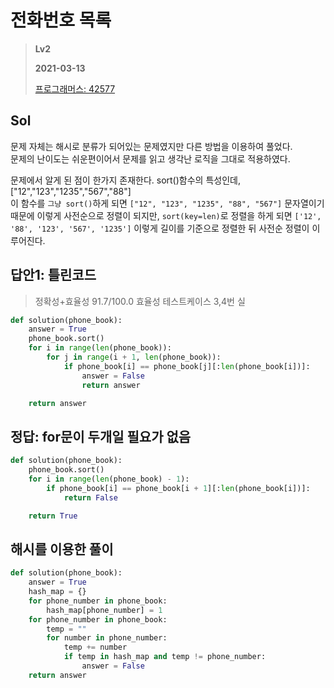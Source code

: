# 전화번호 목록 
>
> **Lv2**
>
> **2021-03-13**
>
> [프로그래머스: 42577](https://programmers.co.kr/learn/courses/30/lessons/42577)

## Sol
문제 자체는 해시로 분류가 되어있는 문제였지만 다른 방법을 이용하여 풀었다.  
문제의 난이도는 쉬운편이어서 문제를 읽고 생각난 로직을 그대로 적용하였다.

문제에서 알게 된 점이 한가지 존재한다. sort()함수의 특성인데, ["12","123","1235","567","88"]    
이 함수를 `그냥 sort()`하게 되면  `["12", "123", "1235", "88", "567"]` 문자열이기 때문에 이렇게 사전순으로 정렬이 되지만,
`sort(key=len)`로 정렬을 하게 되면 `['12', '88', '123', '567', '1235']` 이렇게 길이를 기준으로 정렬한 뒤 사전순 정렬이 이루어진다.


## 답안1: 틀린코드
> 정확성+효율성 91.7/100.0
> 효율성 테스트케이스 3,4번 실
```python
def solution(phone_book):
    answer = True
    phone_book.sort()
    for i in range(len(phone_book)):
        for j in range(i + 1, len(phone_book)):
            if phone_book[i] == phone_book[j][:len(phone_book[i])]:
                answer = False
                return answer

    return answer
```


## 정답: for문이 두개일 필요가 없음
```python
def solution(phone_book):
    phone_book.sort()
    for i in range(len(phone_book) - 1):
        if phone_book[i] == phone_book[i + 1][:len(phone_book[i])]:
            return False

    return True
```

## 해시를 이용한 풀이
```python
def solution(phone_book):
    answer = True
    hash_map = {}
    for phone_number in phone_book:
        hash_map[phone_number] = 1
    for phone_number in phone_book:
        temp = ""
        for number in phone_number:
            temp += number
            if temp in hash_map and temp != phone_number:
                answer = False
    return answer
```